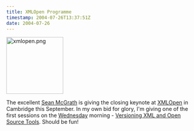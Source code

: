 ```yaml
---
title: XMLOpen Programme
timestamp: 2004-07-26T13:37:51Z
date: 2004-07-26
---
```


<a href='http://xmlopen.org'><img alt="xmlopen.png" src="http://blog.whatfettle.com/archives/xmlopen.png" width="150" height="150" border="0" /></a>

The excellent <a href='http://seanmcgrath.blogspot.com/archives/2004_07_25_seanmcgrath_archive.html#109083599613741953'>Sean McGrath</a> is giving the closing keynote at <a href='http://xmlopen.org'>XMLOpen</a> in Cambridge this September. In my own bid for glory, I'm giving one of the first sessions on the <a href='http://xmlopen.org/programme.html'>Wednesday</a> morning - <a href='http://xmlopen.org/conferences/2004/papers.html#paul-sumner-downey-1'>Versioning XML and Open Source Tools</a>. Should be fun!
